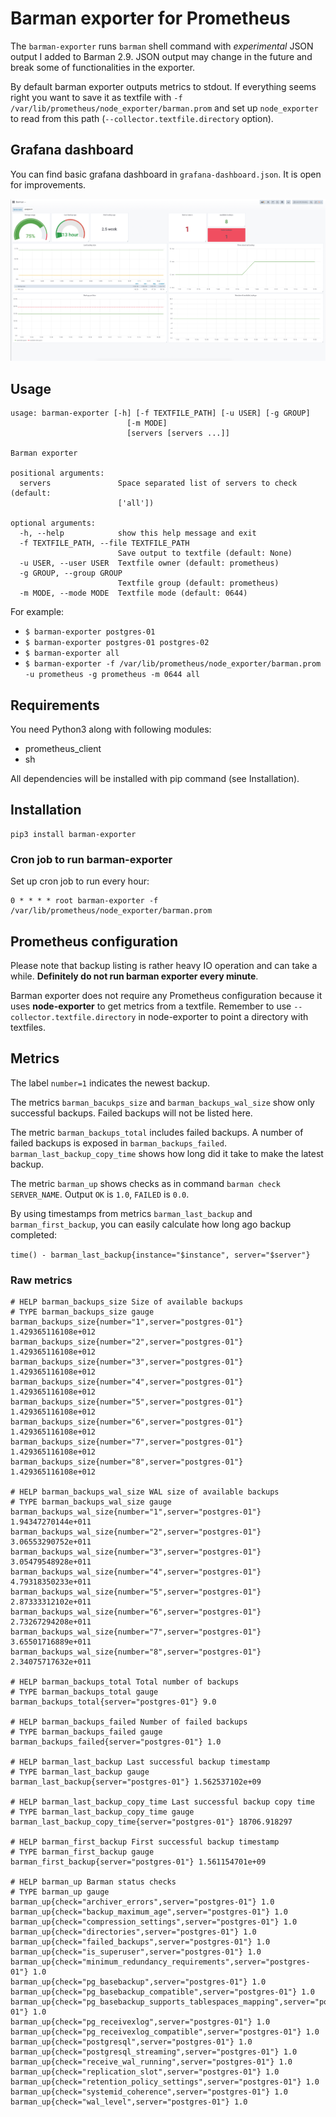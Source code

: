 # Barman exporter for Prometheus

The `barman-exporter` runs `barman` shell command with _experimental_ JSON output I added to Barman 2.9. JSON output may change in the future and break some of functionalities in the exporter.

By default barman exporter outputs metrics to stdout. If everything seems right you want to save it as textfile with `-f /var/lib/prometheus/node_exporter/barman.prom` and set up `node_exporter` to read from this path (`--collector.textfile.directory` option).

## Grafana dashboard

You can find basic grafana dashboard in `grafana-dashboard.json`. It is open for improvements.

![Grafana screenshot](grafana-screenshot.png?raw=true "Grafana screenshot")

## Usage

```
usage: barman-exporter [-h] [-f TEXTFILE_PATH] [-u USER] [-g GROUP]
                          [-m MODE]
                          [servers [servers ...]]

Barman exporter

positional arguments:
  servers               Space separated list of servers to check (default:
                        ['all'])

optional arguments:
  -h, --help            show this help message and exit
  -f TEXTFILE_PATH, --file TEXTFILE_PATH
                        Save output to textfile (default: None)
  -u USER, --user USER  Textfile owner (default: prometheus)
  -g GROUP, --group GROUP
                        Textfile group (default: prometheus)
  -m MODE, --mode MODE  Textfile mode (default: 0644)
```

For example:

- `$ barman-exporter postgres-01`
- `$ barman-exporter postgres-01 postgres-02`
- `$ barman-exporter all`
- `$ barman-exporter -f /var/lib/prometheus/node_exporter/barman.prom -u prometheus -g prometheus -m 0644 all`

## Requirements

You need Python3 along with following modules:

- prometheus_client
- sh

All dependencies will be installed with pip command (see Installation).

## Installation

```
pip3 install barman-exporter
```

### Cron job to run barman-exporter

Set up cron job to run every hour:

```
0 * * * * root barman-exporter -f /var/lib/prometheus/node_exporter/barman.prom
```

## Prometheus configuration

Please note that backup listing is rather heavy IO operation and can take a while. **Definitely do not run barman exporter every minute**.

Barman exporter does not require any Prometheus configuration because it uses **node-exporter** to get metrics from a textfile. Remember to use `--collector.textfile.directory` in node-exporter to point a directory with textfiles.

## Metrics

The label `number=1` indicates the newest backup.

The metrics `barman_bacukps_size` and `barman_backups_wal_size` show only successful backups. Failed backups will not be listed here.

The metric `barman_backups_total` includes failed backups. A number of failed backups is exposed in `barman_backups_failed`. `barman_last_backup_copy_time` shows how long did it take to make the latest backup.

The metric `barman_up` shows checks as in command `barman check SERVER_NAME`. Output `OK` is `1.0`, `FAILED` is `0.0`.

By using timestamps from metrics `barman_last_backup` and `barman_first_backup`, you can easily calculate how long ago backup completed:

`time() - barman_last_backup{instance="$instance", server="$server"}`

### Raw metrics

```
# HELP barman_backups_size Size of available backups
# TYPE barman_backups_size gauge
barman_backups_size{number="1",server="postgres-01"} 1.429365116108e+012
barman_backups_size{number="2",server="postgres-01"} 1.429365116108e+012
barman_backups_size{number="3",server="postgres-01"} 1.429365116108e+012
barman_backups_size{number="4",server="postgres-01"} 1.429365116108e+012
barman_backups_size{number="5",server="postgres-01"} 1.429365116108e+012
barman_backups_size{number="6",server="postgres-01"} 1.429365116108e+012
barman_backups_size{number="7",server="postgres-01"} 1.429365116108e+012
barman_backups_size{number="8",server="postgres-01"} 1.429365116108e+012

# HELP barman_backups_wal_size WAL size of available backups
# TYPE barman_backups_wal_size gauge
barman_backups_wal_size{number="1",server="postgres-01"} 1.94347270144e+011
barman_backups_wal_size{number="2",server="postgres-01"} 3.06553290752e+011
barman_backups_wal_size{number="3",server="postgres-01"} 3.05479548928e+011
barman_backups_wal_size{number="4",server="postgres-01"} 4.79318350233e+011
barman_backups_wal_size{number="5",server="postgres-01"} 2.87333312102e+011
barman_backups_wal_size{number="6",server="postgres-01"} 2.73267294208e+011
barman_backups_wal_size{number="7",server="postgres-01"} 3.65501716889e+011
barman_backups_wal_size{number="8",server="postgres-01"} 2.34075717632e+011

# HELP barman_backups_total Total number of backups
# TYPE barman_backups_total gauge
barman_backups_total{server="postgres-01"} 9.0

# HELP barman_backups_failed Number of failed backups
# TYPE barman_backups_failed gauge
barman_backups_failed{server="postgres-01"} 1.0

# HELP barman_last_backup Last successful backup timestamp
# TYPE barman_last_backup gauge
barman_last_backup{server="postgres-01"} 1.562537102e+09

# HELP barman_last_backup_copy_time Last successful backup copy time
# TYPE barman_last_backup_copy_time gauge
barman_last_backup_copy_time{server="postgres-01"} 18706.918297

# HELP barman_first_backup First successful backup timestamp
# TYPE barman_first_backup gauge
barman_first_backup{server="postgres-01"} 1.561154701e+09

# HELP barman_up Barman status checks
# TYPE barman_up gauge
barman_up{check="archiver_errors",server="postgres-01"} 1.0
barman_up{check="backup_maximum_age",server="postgres-01"} 1.0
barman_up{check="compression_settings",server="postgres-01"} 1.0
barman_up{check="directories",server="postgres-01"} 1.0
barman_up{check="failed_backups",server="postgres-01"} 1.0
barman_up{check="is_superuser",server="postgres-01"} 1.0
barman_up{check="minimum_redundancy_requirements",server="postgres-01"} 1.0
barman_up{check="pg_basebackup",server="postgres-01"} 1.0
barman_up{check="pg_basebackup_compatible",server="postgres-01"} 1.0
barman_up{check="pg_basebackup_supports_tablespaces_mapping",server="postgres-01"} 1.0
barman_up{check="pg_receivexlog",server="postgres-01"} 1.0
barman_up{check="pg_receivexlog_compatible",server="postgres-01"} 1.0
barman_up{check="postgresql",server="postgres-01"} 1.0
barman_up{check="postgresql_streaming",server="postgres-01"} 1.0
barman_up{check="receive_wal_running",server="postgres-01"} 1.0
barman_up{check="replication_slot",server="postgres-01"} 1.0
barman_up{check="retention_policy_settings",server="postgres-01"} 1.0
barman_up{check="systemid_coherence",server="postgres-01"} 1.0
barman_up{check="wal_level",server="postgres-01"} 1.0
```

